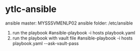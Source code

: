 # ytlc-ansible
ansible master: MYSSSVMENLP02 
ansible folder: /etc/ansible

1. run the playbook
   #ansible-playbook -i hosts playbook.yaml
2. run the playbook with vault file
   #ansible-playbook -i hosts playbook.yaml --ask-vault-pass
